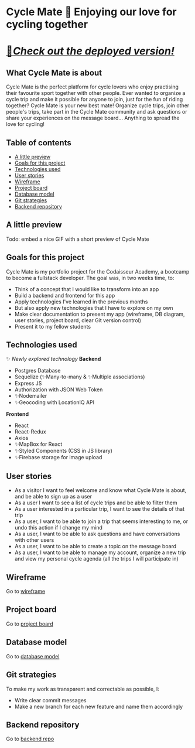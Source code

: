 # Cycle Mate 🚴 Enjoying our love for cycling together 

# [🚀_Check out the deployed version!_](https://cyclemate.netlify.app/)

## What Cycle Mate is about

Cycle Mate is the perfect platform for cycle lovers who enjoy practising their favourite sport together with other people. Ever wanted to organize a cycle trip and make it possible for anyone to join, just for the fun of riding together? Cycle Mate is your new best mate! Organize cycle trips, join other people's trips, take part in the Cycle Mate community and ask questions or share your experiences on the message board... Anything to spread the love for cycling!

## Table of contents

- [A little preview](#A-little-preview)
- [Goals for this project](#Goals-for-this-project)
- [Technologies used](#Technologies-used)
- [User stories](#User-stories)
- [Wireframe](#Wireframe)
- [Project board](#Project-board)
- [Database model](#Database-model)
- [Git strategies](#Git-strategies)
- [Backend repository](#Backend-repository)

## A little preview
Todo: embed a nice GIF with a short preview of Cycle Mate

## Goals for this project
Cycle Mate is my portfolio project for the Codaisseur Academy, a bootcamp to become a fullstack developer. 
The goal was, in two weeks time, to: 
- Think of a concept that I would like to transform into an app
- Build a backend and frontend for this app 
- Apply technologies I've learned in the previous months
- But also apply new technologies that I have to explore on my own
- Make clear documentation to present my app (wireframe, DB diagram, user stories, project board, clear Git version control)
- Present it to my fellow students

## Technologies used
✨ _Newly explored technology_
**Backend**
- Postgres Database
- Sequelize (✨Many-to-many & ✨Multiple associations)
- Express JS
- Authorization with JSON Web Token
- ✨Nodemailer
- ✨Geocoding with LocationIQ API

**Frontend**
- React
- React-Redux
- Axios
- ✨MapBox for React 
- ✨Styled Components (CSS in JS library)
- ✨Firebase storage for image upload

## User stories
- As a visitor I want to feel welcome and know what Cycle Mate is about, and be able to sign up as a user
- As a user I want to see a list of cycle trips and be able to filter them
- As a user interested in a particular trip, I want to see the details of that trip
- As a user, I want to be able to join a trip that seems interesting to me, or undo this action if I change my mind
- As a user, I want to be able to ask questions and have conversations with other users
- As a user, I want to be able to create a topic on the message board
- As a user, I want to be able to manage my account, organize a new trip and view my personal cycle agenda (all the trips I will participate in)

## Wireframe
Go to [wireframe](Wireframe.png)

## Project board
Go to [project board](https://github.com/users/grakify90/projects/2)

## Database model
Go to [database model](https://github.com/grakify90/Portfolio_project_backend/blob/development/DataBase-diagram.svg)

## Git strategies
To make my work as transparent and correctable as possible, I:
- Write clear commit messages
- Make a new branch for each new feature and name them accordingly

## Backend repository
Go to [backend repo](https://github.com/grakify90/Portfolio_project_backend)


